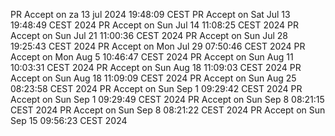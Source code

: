 PR Accept on za 13 jul 2024 19:48:09 CEST
PR Accept on Sat Jul 13 19:48:49 CEST 2024
PR Accept on Sun Jul 14 11:08:25 CEST 2024
PR Accept on Sun Jul 21 11:00:36 CEST 2024
PR Accept on Sun Jul 28 19:25:43 CEST 2024
PR Accept on Mon Jul 29 07:50:46 CEST 2024
PR Accept on Mon Aug  5 10:46:47 CEST 2024
PR Accept on Sun Aug 11 10:03:31 CEST 2024
PR Accept on Sun Aug 18 11:09:03 CEST 2024
PR Accept on Sun Aug 18 11:09:09 CEST 2024
PR Accept on Sun Aug 25 08:23:58 CEST 2024
PR Accept on Sun Sep  1 09:29:42 CEST 2024
PR Accept on Sun Sep  1 09:29:49 CEST 2024
PR Accept on Sun Sep  8 08:21:15 CEST 2024
PR Accept on Sun Sep  8 08:21:22 CEST 2024
PR Accept on Sun Sep 15 09:56:23 CEST 2024
